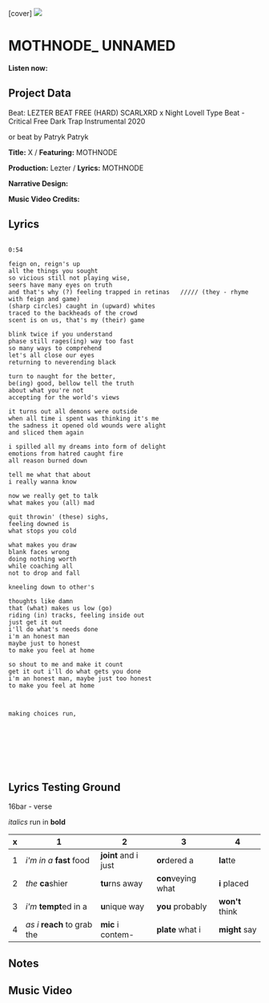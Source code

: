 [cover] ![](57175019_319474918741616_8502199518755923887_n.jpg)

# MOTHNODE_ UNNAMED

**Listen now:** 

## Project Data

Beat: LEZTER BEAT FREE (HARD) SCARLXRD x Night Lovell Type Beat - Critical  Free Dark  Trap Instrumental 2020

or beat by Patryk Patryk

**Title:** X  / **Featuring:** MOTHNODE

**Production:** Lezter / **Lyrics:** MOTHNODE

**Narrative Design:**

**Music Video Credits:**

## Lyrics

```

0:54

feign on, reign's up 
all the things you sought 
so vicious still not playing wise, 
seers have many eyes on truth
and that's why (?) feeling trapped in retinas   ///// (they - rhyme with feign and game)
(sharp circles) caught in (upward) whites
traced to the backheads of the crowd 
scent is on us, that's my (their) game

blink twice if you understand  
phase still rages(ing) way too fast 
so many ways to comprehend
let's all close our eyes
returning to neverending black

turn to naught for the better,
be(ing) good, bellow tell the truth
about what you're not
accepting for the world's views

it turns out all demons were outside
when all time i spent was thinking it's me
the sadness it opened old wounds were alight
and sliced them again

i spilled all my dreams into form of delight
emotions from hatred caught fire
all reason burned down

tell me what that about 
i really wanna know 

now we really get to talk 
what makes you (all) mad 

quit throwin' (these) sighs, 
feeling downed is
what stops you cold 

what makes you draw
blank faces wrong
doing nothing worth
while coaching all
not to drop and fall

kneeling down to other's

thoughts like damn 
that (what) makes us low (go)
riding (in) tracks, feeling inside out
just get it out 
i'll do what's needs done
i'm an honest man
maybe just to honest
to make you feel at home

so shout to me and make it count
get it out i'll do what gets you done
i'm an honest man, maybe just too honest
to make you feel at home



making choices run, 








```

## Lyrics Testing Ground

16bar - verse

*italics* run in
**bold**

| x | 1 | 2 | 3 | 4 |
|---|---|---|---|---|
| 1 | *i'm in a* **fast** food | **joint** and i just  | **or**dered a  | **la**tte  |
| 2 | *the* **ca**shier | **tu**rns away  |  **con**veying what |  **i** placed |
| 3 | *i'm* **tempt**ed in a | **u**nique way  |  **you** probably |  **won't** think |
| 4 | *as i* **reach** to grab the |  **mic** i contem-  | **plate** what i | **might** say |

## Notes

## Music Video
